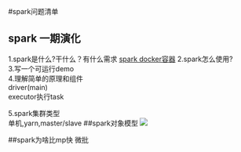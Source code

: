 #spark问题清单
## spark 一期演化
1.spark是什么?干什么？有什么需求
[spark docker容器](https://tellyouwhat.cn/p/docker-build-spark-wordcount-app/#toc-heading-5)
2.spark怎么使用?  
3.写一个可运行demo  
4.理解简单的原理和组件  
driver(main)  
executor执行task  

5.spark集群类型  
单机,yarn,master/slave
##spark对象模型
![](/Users/chris/workspace/xsource/bigdata/src/main/resources/images/spark对象模型.jpg)
[](https://zhuanlan.zhihu.com/p/54192454)

##spark为啥比mp快
微批
